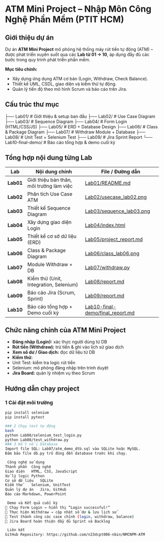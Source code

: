 #  ATM Mini Project – Nhập Môn Công Nghệ Phần Mềm (PTIT HCM)

## Giới thiệu dự án
Dự án **ATM Mini Project** mô phỏng hệ thống máy rút tiền tự động (ATM) – được phát triển xuyên suốt qua các **Lab từ 01 → 10**, áp dụng đầy đủ các bước trong quy trình phát triển phần mềm.

**Mục tiêu chính:**
- Xây dựng ứng dụng ATM cơ bản (Login, Withdraw, Check Balance).  
- Thiết kế UML, CSDL, giao diện và kiểm thử tự động.  
- Quản lý tiến độ theo mô hình Scrum và báo cáo trên Jira.  

##  Cấu trúc thư mục
├── Lab01/ # Giới thiệu & setup ban đầu
├── Lab02/ # Use Case Diagram
├── Lab03/ # Sequence Diagram
├── Lab04/ # Form Login (HTML/CSS/JS)
├── Lab05/ # ERD + Database Design
├── Lab06/ # Class & Package Diagram
├── Lab07/ # Withdraw Module + Database
├── Lab08/ # Unit Test + Selenium Test
├── Lab09/ # Jira Sprint Report
└── Lab10-final-demo/ # Báo cáo tổng hợp & demo cuối kỳ

##  Tổng hợp nội dung từng Lab

| **Lab** | **Nội dung chính** | **File / Đường dẫn** |
|----------|--------------------|------------------------|
| **Lab01** | Giới thiệu bản thân, môi trường làm việc | [Lab01/README.md](./Lab01/README.md) |
| **Lab02** | Phân tích Use Case ATM | [Lab02/usecase_lab02.png](./Lab02/usecase_lab02.png) |
| **Lab03** | Thiết kế Sequence Diagram | [Lab03/sequence_lab03.png](./Lab03/sequence_lab03.png) |
| **Lab04** | Xây dựng giao diện Login | [Lab04/index.html](./Lab04/index.html) |
| **Lab05** | Thiết kế cơ sở dữ liệu (ERD) | [Lab05/project_report.md](./Lab05/project_report.md) |
| **Lab06** | Class & Package Diagram | [Lab06/class_lab06.png](./Lab06/class_lab06.png) |
| **Lab07** | Module Withdraw + DB | [Lab07/withdraw.py](./Lab07/withdraw.py) |
| **Lab08** | Kiểm thử (Unit, Integration, Selenium) | [Lab08/report.md](./Lab08/report.md) |
| **Lab09** | Báo cáo Jira (Scrum, Sprint) | [Lab09/report.md](./Lab09/report.md) |
| **Lab10** | Báo cáo tổng hợp + Demo cuối kỳ | [Lab10-final-demo/final_report.md](./Lab10-final-demo/final_report.md) |

##  Chức năng chính của ATM Mini Project

-  **Đăng nhập (Login):** xác thực người dùng từ DB  
-  **Rút tiền (Withdraw):** trừ tiền & ghi vào lịch sử giao dịch  
-  **Xem số dư / Giao dịch:** đọc dữ liệu từ DB  
-  **Kiểm thử:**  
  - Unit Test: kiểm tra logic rút tiền  
  - Selenium: mô phỏng đăng nhập trên trình duyệt  
-  **Jira Board:** quản lý nhiệm vụ theo Scrum  

##  Hướng dẫn chạy project

### 1 Cài đặt môi trường
```bash
pip install selenium
pip install pytest

### 2 Chạy test tự động
bash
python Lab08/selenium_test_login.py
python Lab08/test_withdraw.py
### 3 Kết nối Database
Import file SQL: Lab07/atm_demo_dtb.sql vào SQLite hoặc MySQL.
Đảm bảo file db.py trỏ đúng đến database trước khi chạy.

 Công nghệ sử dụng
Thành phần	Công nghệ
Giao diện	HTML, CSS, JavaScript
Xử lý logic	Python
Cơ sở dữ liệu	SQLite
Kiểm thử	Selenium, UnitTest
Quản lý dự án	Jira, GitHub
Báo cáo	Markdown, PowerPoint

 Demo và Kết quả cuối kỳ
🔹 Chạy Form Login → hiển thị “Login successful!”
🔹 Thực hiện Withdraw → cập nhật số dư & lưu lịch sử
🔹 Test thành công các case chính (login, withdraw, balance)
🔹 Jira Board hoàn thiện đầy đủ Sprint và Backlog

 Liên kết
GitHub Repository: https://github.com/n23dcpt006-nbin/NMCNPM-ATM

